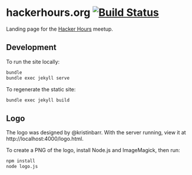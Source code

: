 # hackerhours.org [![Build Status](https://travis-ci.org/afeld/hackerhours.org.svg?branch=gh-pages)](https://travis-ci.org/afeld/hackerhours.org)

Landing page for the [Hacker Hours](http://www.meetup.com/hackerhours/) meetup.

## Development

To run the site locally:

```sh
bundle
bundle exec jekyll serve
```

To regenerate the static site:

```sh
bundle exec jekyll build
```

## Logo

The logo was designed by @kristinbarr. With the server running, view it at http://localhost:4000/logo.html.

To create a PNG of the logo, install Node.js and ImageMagick, then run:

```sh
npm install
node logo.js
```
